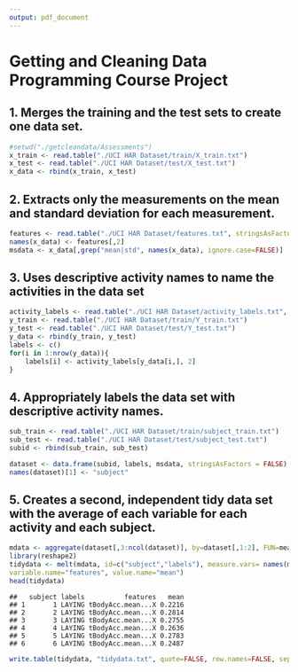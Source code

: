 ```yaml
---
output: pdf_document
---
```

#      Getting and Cleaning Data Programming Course Project

## 1. Merges the training and the test sets to create one data set.


```r
#setwd("./getcleandata/Assessments")
x_train <- read.table("./UCI HAR Dataset/train/X_train.txt")
x_test <- read.table("./UCI HAR Dataset/test/X_test.txt")
x_data <- rbind(x_train, x_test)
```

## 2. Extracts only the measurements on the mean and standard deviation for each measurement.


```r
features <- read.table("./UCI HAR Dataset/features.txt", stringsAsFactors=FALSE) 
names(x_data) <- features[,2]
msdata <- x_data[,grep("mean|std", names(x_data), ignore.case=FALSE)]
```

## 3. Uses descriptive activity names to name the activities in the data set


```r
activity_labels <- read.table("./UCI HAR Dataset/activity_labels.txt", stringsAsFactors=FALSE)
y_train <- read.table("./UCI HAR Dataset/train/Y_train.txt")
y_test <- read.table("./UCI HAR Dataset/test/Y_test.txt")
y_data <- rbind(y_train, y_test)
labels <- c()
for(i in 1:nrow(y_data)){
    labels[i] <- activity_labels[y_data[i,], 2]
}
```

## 4. Appropriately labels the data set with descriptive activity names.

```r
sub_train <- read.table("./UCI HAR Dataset/train/subject_train.txt")
sub_test <- read.table("./UCI HAR Dataset/test/subject_test.txt")
subid <- rbind(sub_train, sub_test)

dataset <- data.frame(subid, labels, msdata, stringsAsFactors = FALSE)
names(dataset)[1] <- "subject"
```
## 5. Creates a second, independent tidy data set with the average of each variable for each activity and each subject. 

```r
mdata <- aggregate(dataset[,3:ncol(dataset)], by=dataset[,1:2], FUN=mean)
library(reshape2)
tidydata <- melt(mdata, id=c("subject","labels"), measure.vars= names(mdata)[3:ncol(mdata)],
variable.name="features", value.name="mean")
head(tidydata)
```

```
##   subject labels          features   mean
## 1       1 LAYING tBodyAcc.mean...X 0.2216
## 2       2 LAYING tBodyAcc.mean...X 0.2814
## 3       3 LAYING tBodyAcc.mean...X 0.2755
## 4       4 LAYING tBodyAcc.mean...X 0.2636
## 5       5 LAYING tBodyAcc.mean...X 0.2783
## 6       6 LAYING tBodyAcc.mean...X 0.2487
```

```r
write.table(tidydata, "tidydata.txt", quote=FALSE, row.names=FALSE, sep=",")
```
